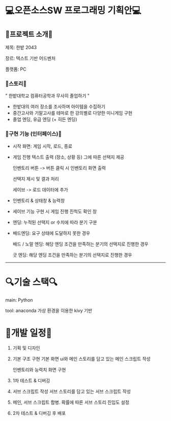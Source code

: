 # 💻오픈소스SW 프로그래밍 기획안💻


## 🎵프로젝트 소개🎵

제목: 한밭 2043

장르: 텍스트 기반 어드벤처

플랫폼: PC

### 📝스토리📝
" 한밭대학교 컴퓨터공학과 무사히 졸업하기 "

- 한밭대의 여러 장소를 조사하며 아이템을 수집하기
- 중간고사와 기말고사를 테마로 한 강의별로 다양한 미니게임 구현
- 졸업 엔딩, 유급 엔딩 (+ 히든 엔딩)

### 🎁구현 기능 (인터페이스)🎁
- 시작 화면: 게임 시작, 로드, 종료
- 게임 진행
    텍스트 출력 (장소, 상황 등) 그에 따른 선택지 제공
  
    인벤토리 버튼 -> 버튼 클릭 시 인벤토리 화면 출력
  
    선택지 제시 및 결과 처리
  
    세이브 -> 로드 데이터에 추가
  
- 인벤토리 & 상태창 & 능력창
- 세이브 기능 구현 시 게임 진행 진척도 확인 창
- 엔딩: 누적된 선택지 or 수치에 따라 분기 구분
- 
    배드엔딩: 요구 상태에 도달하지 못한 경우
  
    배드 / 노말 엔딩: 해당 엔딩 조건을 만족하는 분기의 선택지로 진행한 경우
  
    굿 엔딩: 해당 엔딩 조건을 만족하는 분기의 선택지로 진행한 경우

---

# 🔍기술 스택🔍
main: Python

tool: anaconda 가상 환경을 이용한 kivy 기반 


# 🐝개발 일정🐝
1. 기획 및 디자인
2. 기본 구조 구현
   기본 화면 ui와 메인 스토리를 담고 있는 메인 스크립트 작성
   
   인벤토리와 능력치 화면 구현
   
4. 1차 테스트 & 디버깅
5. 서브 스크립트 작성
   서브 스토리를 담고 있는 서브 스크립트 작성
   
7. 메인, 서브 스크립트 합병. 확률에 따른 서브 스토리 진입도 설정
8. 2차 테스트 & 디버깅 후 배포
